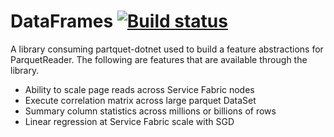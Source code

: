 # DataFrames [![Build status](https://ci.appveyor.com/api/projects/status/dg4lwtd6mq8w2gfr/branch/master?svg=true)](https://ci.appveyor.com/project/aloneguid/dataframe-utils/branch/master)

A library consuming partquet-dotnet used to build a feature abstractions for ParquetReader. 
The following are features that are available through the library.

- Ability to scale page reads across Service Fabric nodes
- Execute correlation matrix across large parquet DataSet
- Summary column statistics across millions or billions of rows
- Linear regression at Service Fabric scale with SGD
